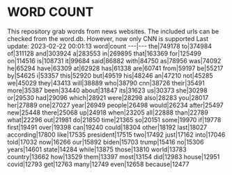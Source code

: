 # WORD COUNT
This repository grab words from news websites. The included urls can be checked from the word.db.
However, now only CNN is supported
Last update: 2023-02-22 00:01:13
word|count
---|---
the|749178
to|374984
of|311128
and|303924
a|283553
in|269895
that|163369
for|125499
on|114516
is|108731
it|99684
said|86882
with|84750
as|78956
was|74092
he|65294
have|63309
at|62928
has|61338
are|60741
from|59197
be|55217
by|54625
i|53357
this|52920
but|49519
his|48246
an|47210
not|45285
we|45029
they|43413
will|38889
who|38790
cnn|38726
their|35491
more|35387
been|33440
about|31847
its|31623
us|30373
she|30298
or|29530
had|29096
which|28921
were|28298
also|28283
you|28017
her|27889
one|27027
year|26949
people|26498
would|26234
after|25497
new|25448
there|25068
up|24918
when|23205
all|22888
than|22789
what|22296
out|21981
do|21850
time|21365
so|20151
some|19970
if|19778
first|19491
over|19398
can|19240
could|18304
other|18192
last|18027
according|17800
like|17535
president|17515
two|17492
just|17162
into|17046
told|17032
now|16266
our|15892
biden|15703
trump|15416
no|15306
years|14601
state|14284
while|13875
those|13810
world|13783
country|13662
how|13529
them|13397
most|13154
did|12983
house|12951
covid|12793
get|12763
many|12749
even|12658
because|12477
